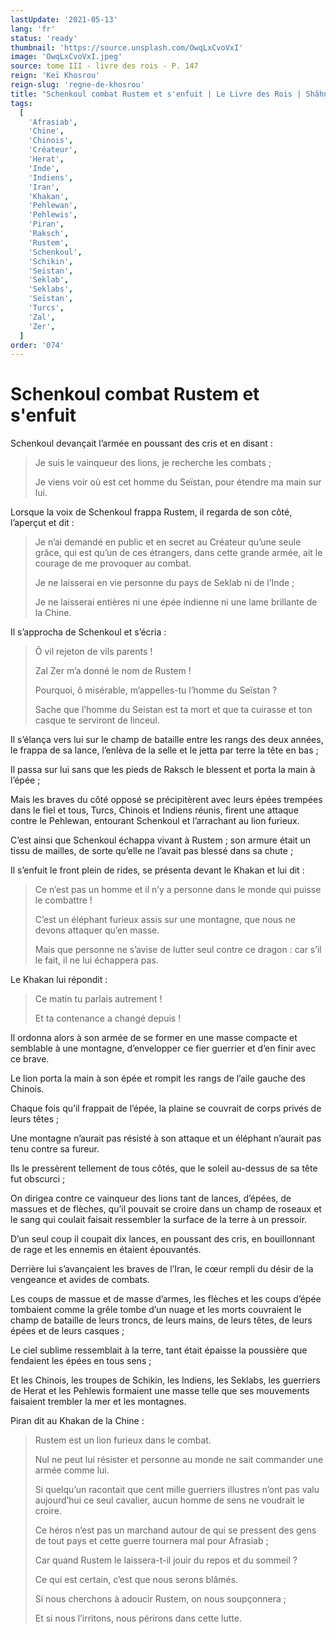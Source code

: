 ```yaml
---
lastUpdate: '2021-05-13'
lang: 'fr'
status: 'ready'
thumbnail: 'https://source.unsplash.com/OwqLxCvoVxI'
image: 'OwqLxCvoVxI.jpeg'
source: tome III - livre des rois - P. 147
reign: 'Keï Khosrou'
reign-slug: 'regne-de-khosrou'
title: "Schenkoul combat Rustem et s'enfuit | Le Livre des Rois | Shâhnâmeh"
tags:
  [
    'Afrasiab',
    'Chine',
    'Chinois',
    'Créateur',
    'Herat',
    'Inde',
    'Indiens',
    'Iran',
    'Khakan',
    'Pehlewan',
    'Pehlewis',
    'Piran',
    'Raksch',
    'Rustem',
    'Schenkoul',
    'Schikin',
    'Seistan',
    'Seklab',
    'Seklabs',
    'Seïstan',
    'Turcs',
    'Zal',
    'Zer',
  ]
order: '074'
---
```


<!-- LTeX: language=fr -->

# Schenkoul combat Rustem et s'enfuit

Schenkoul devançait l’armée en poussant des cris et en disant :

> Je suis le vainqueur des lions, je recherche les combats ;
>
> Je viens voir où est cet homme du Seïstan, pour étendre ma main sur lui.

Lorsque la voix de Schenkoul frappa Rustem, il regarda de son côté, l’aperçut et dit :

> Je n’ai demandé en public et en secret au Créateur qu’une seule grâce, qui est qu’un de ces étrangers, dans cette grande armée, ait le courage de me provoquer au combat.
>
> Je ne laisserai en vie personne du pays de Seklab ni de l’Inde ;
>
> Je ne laisserai entières ni une épée indienne ni une lame brillante de la Chine.

Il s’approcha de Schenkoul et s’écria :

> Ô vil rejeton de vils parents !
>
> Zal Zer m’a donné le nom de Rustem !
>
> Pourquoi, ô misérable, m’appelles-tu l’homme du Seïstan ?
>
> Sache que l’homme du Seistan est ta mort et que ta cuirasse et ton casque te serviront de linceul.

Il s’élança vers lui sur le champ de bataille entre les rangs des deux années, le frappa de sa lance, l’enlèva de la selle et le jetta par terre la tête en bas ;

Il passa sur lui sans que les pieds de Raksch le blessent et porta la main à l’épée ;

Mais les braves du côté opposé se précipitèrent avec leurs épées trempées dans le fiel et tous, Turcs, Chinois et Indiens réunis, firent une attaque contre le Pehlewan, entourant Schenkoul et l’arrachant au lion furieux.

C’est ainsi que Schenkoul échappa vivant à Rustem ; son armure était un tissu de mailles, de sorte qu’elle ne l’avait pas blessé dans sa chute ;

Il s’enfuit le front plein de rides, se présenta devant le Khakan et lui dit :

> Ce n’est pas un homme et il n’y a personne dans le monde qui puisse le combattre !
>
> C’est un éléphant furieux assis sur une montagne, que nous ne devons attaquer qu’en masse.
>
> Mais que personne ne s’avise de lutter seul contre ce dragon : car s’il le fait, il ne lui échappera pas.

Le Khakan lui répondit :

> Ce matin tu parlais autrement !
>
> Et ta contenance a changé depuis !

Il ordonna alors à son armée de se former en une masse compacte et semblable à une montagne, d’envelopper ce fier guerrier et d’en finir avec ce brave.

Le lion porta la main à son épée et rompit les rangs de l’aile gauche des Chinois.

Chaque fois qu’il frappait de l’épée, la plaine se couvrait de corps privés de leurs têtes ;

Une montagne n’aurait pas résisté à son attaque et un éléphant n’aurait pas tenu contre sa fureur.

Ils le pressèrent tellement de tous côtés, que le soleil au-dessus de sa tête fut obscurci ;

On dirigea contre ce vainqueur des lions tant de lances, d’épées, de massues et de flèches, qu’il pouvait se croire dans un champ de roseaux et le sang qui coulait faisait ressembler la surface de la terre à un pressoir.

D’un seul coup il coupait dix lances, en poussant des cris, en bouillonnant de rage et les ennemis en étaient épouvantés.

Derrière lui s’avançaient les braves de l’Iran, le cœur rempli du désir de la vengeance et avides de combats.

Les coups de massue et de masse d’armes, les flèches et les coups d’épée tombaient comme la grêle tombe d’un nuage et les morts couvraient le champ de bataille de leurs troncs, de leurs mains, de leurs têtes, de leurs épées et de leurs casques ;

Le ciel sublime ressemblait à la terre, tant était épaisse la poussière que fendaient les épées en tous sens ;

Et les Chinois, les troupes de Schikin, les Indiens, les Seklabs, les guerriers de Herat et les Pehlewis formaient une masse telle que ses mouvements faisaient trembler la mer et les montagnes.

Piran dit au Khakan de la Chine :

> Rustem est un lion furieux dans le combat.
>
> Nul ne peut lui résister et personne au monde ne sait commander une armée comme lui.
>
> Si quelqu’un racontait que cent mille guerriers illustres n’ont pas valu aujourd’hui ce seul cavalier, aucun homme de sens ne voudrait le croire.
>
> Ce héros n’est pas un marchand autour de qui se pressent des gens de tout pays et cette guerre tournera mal pour Afrasiab ;
>
> Car quand Rustem le laissera-t-il jouir du repos et du sommeil ?
>
> Ce qui est certain, c’est que nous serons blâmés.
>
> Si nous cherchons à adoucir Rustem, on nous soupçonnera ;
>
> Et si nous l’irritons, nous périrons dans cette lutte.
